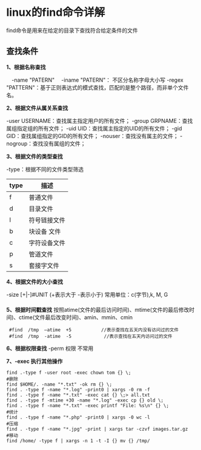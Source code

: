 #  linux的find命令详解
find命令是用来在给定的目录下查找符合给定条件的文件

## 查找条件
**1、根据名称查找**

　-name "PATERN"
　-iname "PATERN"： 不区分名称字母大小写
  -regex "PATTERN"：基于正则表达式的模式查找，匹配的是整个路径，而非单个文件名。


**2、根据文件从属关系查找**

-user USERNAME：查找属主指定用户的所有文件；
-group GRPNAME：查找属组指定组的所有文件； 
-uid UID：查找属主指定的UID的所有文件；
-gid GID：查找属组指定的GID的所有文件；
-nouser：查找没有属主的文件；
-nogroup：查找没有属组的文件；

**3、根据文件的类型查找**

-type：根据不同的文件类型筛选

|type|描述|
|--|--|
|f	|普通文件|
|d      |目录文件|
|l	|符号链接文件|
|b	|块设备 文件|
|c	|字符设备文件|
|p	|管道文件|
|s	|套接字文件|
 
**4、根据文件的大小查找**

-size [+|-]#UNIT (+表示大于 -表示小于)
常用单位：c(字节),k, M, G
　　　　　　  
**5、根据时间戳查找**
按照atime(文件的最后访问时间)、mtime(文件的最后修改时间)、ctime(文件最后改变时间)、amin、mmin、cmin


```
 #find  /tmp  –atime  +5           //表示查找在五天内没有访问过的文件
 #find  /tmp  -atime  -5            //表示查找在五天内访问过的文件
```
**6、根据权限查找**
-perm 权限  不常用
    
**7、-exec 执行其他操作**



```
find .-type f -user root -exec chown tom {} \;
#删除
find $HOME/. -name "*.txt" -ok rm {} \;
find . -type f -name "*.log" -print0 | xargs -0 rm -f
find . -type f -name "*.txt" -exec cat {} \;> all.txt
find . -type f -mtime +30 -name "*.log" -exec cp {} old \;
find . -type f -name "*.txt" -exec printf "File: %s\n" {} \;
#统计
find . -type f -name "*.php" -print0 | xargs -0 wc -l
#压缩
find . -type f -name "*.jpg" -print | xargs tar -czvf images.tar.gz
#移动
find /home/ -type f | xargs -n 1 -t -I {} mv {} /tmp/

```



